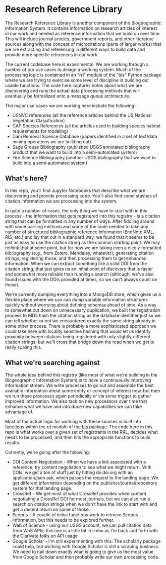# Research Reference Library
The Research Reference Library is another component of the Biogeographic Information System. It contains information on research articles of interest in our work and needed as reference information that we build on over time. This will include journal articles, government reports, and other literature sources along with the concept of microcitations (parts of larger works) that we are extracting and referencing in different ways to build data and provide more specific references in our work.

The current codebase here is experimental. We are working through a number of our use cases to design a working system. Much of the processing logic is contained in an "rrl" module of the "bis" Python package where we are trying to exercise some level of discipline in building out usable functions. The code here captures notes about what we are discovering and runs the actual data processing methods that will eventually be formalized onto a message queue architecture.

The major use cases we are working here include the following:

* USNVC references (all the reference articles behind the US National Vegetation Classification)
* GAP Species References (all the articles used in building species habitat requirements for modeling)
* Dam Removal Science Database (papers identified in a set of text/data mining operations we are building out)
* Sage Grouse Bibliography (published USGS annotated bibliography product that we want to build into a semi-automated system)
* Fire Science Bibliography (another USGS bibliography that we want to build into a semi-automated system)

## What's here?
In this repo, you'll find Jupyter Notebooks that describe what we are discovering and provide processing code. You'll also find some stashes of citation information we are processing into the system.

In quite a number of cases, the only thing we have to start with in this process - the information that gets registered into this registry - is a citation string that can be formatted in any number of ways. After fiddling around with some parsing methods and some of the code needed to take any number of structured bibliographic reference information (EndNote XML, RIS, etc.) and lay that out in a standard way, we found that it seems to be just as easy to use the citation string as the common starting point. We may rethink that at some point, but for now we are taking even a nicely formatted bibliography (e.g., from Zotero, Mendeley, whatever), generating citation strings, registering those, and then processing them to get enhanced information. When we can extract something like a valid DOI from the citation string, that just gives us an initial point of discovery that is faster and somewhat more reliable than running a search (although, we've also found issues with the DOIs provided at times, so we can't always count on those).

We're currently dumping everything into a MongoDB store, which gives us a flexible place where we can can dump variable information structures quickly without worrying about defining schemas ahead of time. As a way to somewhat cut down on unnecessary duplication, we built the registration process to MD5 hash the citation string as the database identifier just so we can tell whether or not we encountered exactly the same string already in some other process. There is probably a more sophisticated approach we could take here with locality sensitive hashing that would let us identify proximity between citations being registered with only slightly different citation strings, but we'll cross that bridge down the road when we get to really scaling this.

## What we're searching against
The whole idea behind this registry (like most of what we're building in the Biogeographic Information System) is to have a continuously improving information stream. We write processes to go out and assemble the best available information about some entity or concept of interest now, but then we run those processes again periodically or via some trigger to gather improved information. We also tack on new processors over time that enhance what we have and introduce new capabilities we can take advantage of.

Most of the actual logic for working with these sources is built into functions within the [rrl](https://github.com/usgs-bcb/bis/blob/master/bis/rrl.py) module of the [bis](https://github.com/usgs-bcb/bis) package. The code here in this repo is what works over a given set of registrants in the RRL, decides what needs to be processed, and then hits the appropriate functions to build results.

Currently, we're going after the following:

* DOI Content Negotiation - When we have a link associated with a reference, try content negotiation to see what we might return. With DOIs, we get a ton of stuff just by hitting dx.doi.org with an application/json ask, which passes the request to the landing page. We get different information depending on the publisher/journal/repository system for that landing page.
* CrossRef - We get most of what CrossRef provides when content negotiating a CrossRef DOI for most journals, but we can also run a search on citation strings when we don't have the link to start with and get a decent return on some of those.
* Scopus - A couple of initial functions work to retrieve Scopus information, but this needs to be explored further.
* Web of Science - using our USGS account, we can pull citation data from WoS APIs; this one is a little bit in limbo as I'm back and forth with the Clarivate folks on API usage
* Google Scholar - I'm still experimenting with this. The scholarly package could help, but working with Google Scholar is still a scraping business. We need to nail down exactly what is going to give us the most value from Google Scholar and then probably write our own processing code.